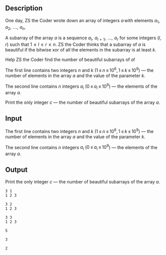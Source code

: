 ## Description

<div><p>One day, ZS the Coder wrote down an array of integers <span class="tex-span"><i>a</i></span> with elements <span class="tex-span"><i>a</i><sub class="lower-index">1</sub>,  <i>a</i><sub class="lower-index">2</sub>,  ...,  <i>a</i><sub class="lower-index"><i>n</i></sub></span>.</p><p>A subarray of the array <span class="tex-span"><i>a</i></span> is a sequence <span class="tex-span"><i>a</i><sub class="lower-index"><i>l</i></sub>,  <i>a</i><sub class="lower-index"><i>l</i>  +  1</sub>,  ...,  <i>a</i><sub class="lower-index"><i>r</i></sub></span> for some integers <span class="tex-span">(<i>l</i>,  <i>r</i>)</span> such that <span class="tex-span">1  ≤  <i>l</i>  ≤  <i>r</i>  ≤  <i>n</i></span>. ZS the Coder thinks that a subarray of <span class="tex-span"><i>a</i></span> is beautiful if the bitwise xor of all the elements in the subarray is at least <span class="tex-span"><i>k</i></span>.</p><p>Help ZS the Coder find the number of beautiful subarrays of <span class="tex-span"><i>a</i></span>!</p></div><div class="input-specification"><p>The first line contains two integers <span class="tex-span"><i>n</i></span> and <span class="tex-span"><i>k</i></span> (<span class="tex-span">1 ≤ <i>n</i> ≤ 10<sup class="upper-index">6</sup>, 1 ≤ <i>k</i> ≤ 10<sup class="upper-index">9</sup></span>) — the number of elements in the array <span class="tex-span"><i>a</i></span> and the value of the parameter <span class="tex-span"><i>k</i></span>.</p><p>The second line contains <span class="tex-span"><i>n</i></span> integers <span class="tex-span"><i>a</i><sub class="lower-index"><i>i</i></sub></span> (<span class="tex-span">0 ≤ <i>a</i><sub class="lower-index"><i>i</i></sub> ≤ 10<sup class="upper-index">9</sup></span>) — the elements of the array <span class="tex-span"><i>a</i></span>.</p></div><div class="output-specification"><p>Print the only integer <span class="tex-span"><i>c</i></span> — the number of beautiful subarrays of the array <span class="tex-span"><i>a</i></span>.</p></div>

## Input

<p>The first line contains two integers <span class="tex-span"><i>n</i></span> and <span class="tex-span"><i>k</i></span> (<span class="tex-span">1 ≤ <i>n</i> ≤ 10<sup class="upper-index">6</sup>, 1 ≤ <i>k</i> ≤ 10<sup class="upper-index">9</sup></span>) — the number of elements in the array <span class="tex-span"><i>a</i></span> and the value of the parameter <span class="tex-span"><i>k</i></span>.</p><p>The second line contains <span class="tex-span"><i>n</i></span> integers <span class="tex-span"><i>a</i><sub class="lower-index"><i>i</i></sub></span> (<span class="tex-span">0 ≤ <i>a</i><sub class="lower-index"><i>i</i></sub> ≤ 10<sup class="upper-index">9</sup></span>) — the elements of the array <span class="tex-span"><i>a</i></span>.</p>

## Output

<p>Print the only integer <span class="tex-span"><i>c</i></span> — the number of beautiful subarrays of the array <span class="tex-span"><i>a</i></span>.</p>





```input1
3 1
1 2 3

```




```input2
3 2
1 2 3

```




```input3
3 3
1 2 3

```




```output1
5

```




```output2
3

```




```output3
2

```


